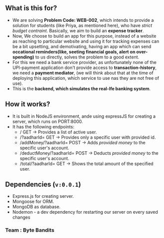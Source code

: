 ## What is this for?

- We are solving **Problem Code: WEB-002**, which intends to provide a solution for students (like Priya, as mentioned here), who have *strict budget contraint*. Basically, we aim to build an **expense tracker**.
- Now, We choose to build an app for this purpose, instead of a website as reaching to particular website and using it for tracking expenses can  be a bit upsetting, and demotivating, having an app which can send **occational reminders(like, seeting financial goals, alert on over-spending)** to us directly, solves the problem to a good extent.
- For this we need a bank service provider, as unfortunately none of the UPI-payment application don't provide access to **transaction-history**, we need a **payment mediator**, (we will think about that at the time of deploying this application, which service to use nas they are not free of use).
- This is the **backend, which simulates the real-lfe banking system**.

 ## How it works?
  
  - It is built in NodeJS environment, ande using expressJS for creating a server, which runs on PORT:8000.
  - It has the following endpoints:
    - / GET -> Provides a list of active user.
    - /?aadharId=<id> GET -> Provides only a specific user with provided id.
    - /addMoney/?aadharId=<id> POST -> Adds *provided money* to the specific user's account.
    - /deductMoney/?aadharId=<id> POST -> Deducts *provided money* to the specific user's account.
    - /total/?aadharId=<id> GET -> Shows the total amount of the specified user.

## Dependencies (`v:0.0.1`)
  
  - Express.js for creating server.
  - Mongoose for ORM.
  - MongoDB as database.
  - Nodemon - a dev dependency for restarting our server on every saved changes
 
 ### Team : Byte Bandits
